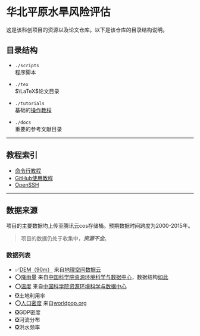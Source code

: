 # 华北平原水旱风险评估
这是该科创项目的资源以及论文仓库。以下是该仓库的目录结构说明。


## 目录结构
* `./scripts`<br>
程序脚本


* `./tex`<br>
$\LaTeX$论文目录


* `./tutorials`<br>
基础的[操作教程](## "教程索引")


* `./docs`<br>
重要的参考文献目录

***
## 教程索引

* [命令行教程](tutorials/cmd.md) <br>
* [GitHub使用教程](tutorials/github.md) <br>
* [OpenSSH](tutorials/openssh.md)<br>

***
## 数据来源
项目的主要数据均上传至腾讯云cos存储桶。预期数据时间跨度为2000-2015年。
>项目的数据仍处于收集中，***资源不全***。
### 数据列表
* ✅[DEM（90m）][a] 来自[地理空间数据云][1]
* ⭕[降雨量][b] 来自[中国科学院资源环境科学与数据中心][2]，数据结构[如此][3]
* ⭕[温度][c] 来自[中国科学院资源环境科学与数据中心][2]
* ❎土地利用率
* ⭕[人口密度][d] 来自[worldpop.org][4]
* ❎GDP密度
* ❎河流分布
* ❎洪水频率


[1]:<https://www.gscloud.cn/>
[2]:<https://www.resdc.cn/>
[3]:<https://www.resdc.cn/DOI/DOI.aspx?DOIID=103>
[4]:<https://hub.worldpop.org/geodata/listing?id=76>

[a]:<https://riskevaluate.zyzh20021020.cn/DEM-90/DEM-90.zip>
[b]:<https://riskevaluate.zyzh20021020.cn/PRECIP/中国陆地1948-2016年降水量数据集.csv>
[c]:<https://riskevaluate.zyzh20021020.cn/TEMP/TEMP.zip>
[d]:<https://riskevaluate.zyzh20021020.cn/POPULAR/chn_pd_2000_1km_ASCII_XYZ.zip>